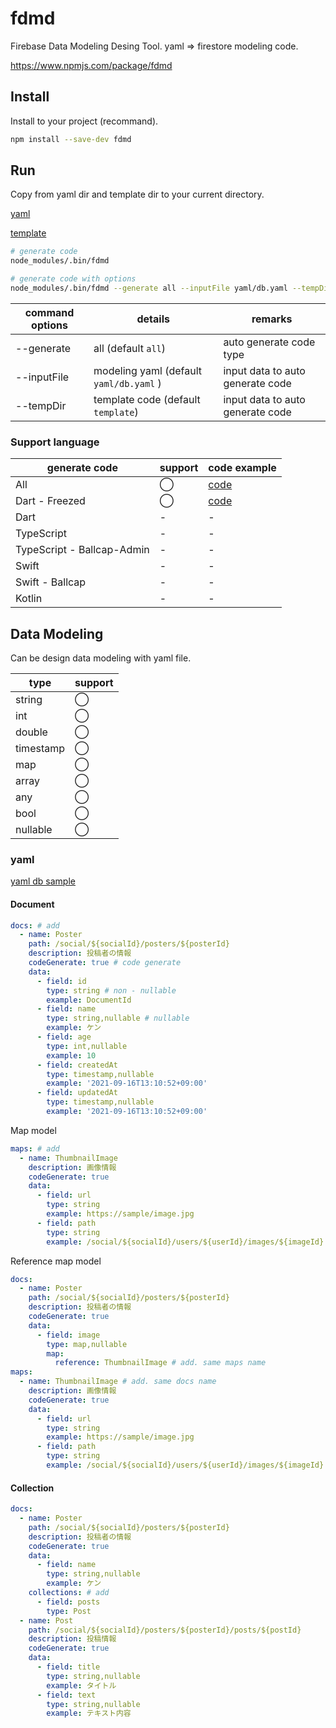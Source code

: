 # fdmd

Firebase Data Modeling Desing Tool. yaml => firestore modeling code.

https://www.npmjs.com/package/fdmd

## Install

Install to your project (recommand).

```sh
npm install --save-dev fdmd
```

## Run

Copy from yaml dir and template dir to your current directory.

[yaml](./yaml/)

[template](./template/)

```sh
# generate code
node_modules/.bin/fdmd

# generate code with options
node_modules/.bin/fdmd --generate all --inputFile yaml/db.yaml --tempDir template
```

| command options | details                                 | remarks                          |
| --------------- | --------------------------------------- | -------------------------------- |
| --generate      | all (default `all`)                     | auto generate code type          |
| --inputFile     | modeling yaml (default `yaml/db.yaml` ) | input data to auto generate code |
| --tempDir       | template code (default `template`)      | input data to auto generate code |

### Support language

| generate code              | support | code example                                |
| -------------------------- | ------- | ------------------------------------------- |
| All                        | ◯       | [code](./example/fdmd_output/)              |
| Dart - Freezed             | ◯       | [code](./example/fdmd_output/dart_freezed/) |
| Dart                       | -       | -                                           |
| TypeScript                 | -       | -                                           |
| TypeScript - Ballcap-Admin | -       | -                                           |
| Swift                      | -       | -                                           |
| Swift - Ballcap            | -       | -                                           |
| Kotlin                     | -       | -                                           |

## Data Modeling

Can be design data modeling with yaml file.

| type      | support |
| --------- | ------- |
| string    | ◯       |
| int       | ◯       |
| double    | ◯       |
| timestamp | ◯       |
| map       | ◯       |
| array     | ◯       |
| any       | ◯       |
| bool      | ◯       |
| nullable  | ◯       |

### yaml

[yaml db sample](./yaml/db.yaml)

#### Document

```yaml
docs: # add
  - name: Poster
    path: /social/${socialId}/posters/${posterId}
    description: 投稿者の情報
    codeGenerate: true # code generate
    data:
      - field: id
        type: string # non - nullable
        example: DocumentId
      - field: name
        type: string,nullable # nullable
        example: ケン
      - field: age
        type: int,nullable
        example: 10
      - field: createdAt
        type: timestamp,nullable
        example: '2021-09-16T13:10:52+09:00'
      - field: updatedAt
        type: timestamp,nullable
        example: '2021-09-16T13:10:52+09:00'
```

Map model

```yaml
maps: # add
  - name: ThumbnailImage
    description: 画像情報
    codeGenerate: true
    data:
      - field: url
        type: string
        example: https://sample/image.jpg
      - field: path
        type: string
        example: /social/${socialId}/users/${userId}/images/${imageId}
```

Reference map model

```yaml
docs:
  - name: Poster
    path: /social/${socialId}/posters/${posterId}
    description: 投稿者の情報
    codeGenerate: true
    data:
      - field: image
        type: map,nullable
        map:
          reference: ThumbnailImage # add. same maps name
maps:
  - name: ThumbnailImage # add. same docs name
    description: 画像情報
    codeGenerate: true
    data:
      - field: url
        type: string
        example: https://sample/image.jpg
      - field: path
        type: string
        example: /social/${socialId}/users/${userId}/images/${imageId}
```

#### Collection

```yaml
docs:
  - name: Poster
    path: /social/${socialId}/posters/${posterId}
    description: 投稿者の情報
    codeGenerate: true
    data:
      - field: name
        type: string,nullable
        example: ケン
    collections: # add
      - field: posts
        type: Post
  - name: Post
    path: /social/${socialId}/posters/${posterId}/posts/${postId}
    description: 投稿情報
    codeGenerate: true
    data:
      - field: title
        type: string,nullable
        example: タイトル
      - field: text
        type: string,nullable
        example: テキスト内容
```
